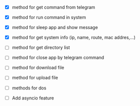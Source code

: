 - [x] method for get command from telegram
- [x] method for run command in system
- [x] method for sleep app and show message
- [x] method for get system info (ip, name, route, mac addres,...)
- [ ] method for get directory list 
- [ ] method for close app by telegram command 
- [ ] method for download file
- [ ] method for upload file
- [ ] methods for dos
- [ ] Add asyncio feature



